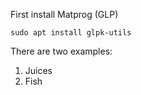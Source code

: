 First install Matprog (GLP)
```
sudo apt install glpk-utils
```

There are two examples:
1. Juices
2. Fish